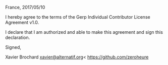 France, 2017/05/10

I hereby agree to the terms of the Gerp Individual Contributor License
Agreement v1.0.

I declare that I am authorized and able to make this agreement and sign this
declaration.

Signed,

Xavier Brochard xavier@alternatif.org< https://github.com/zeroheure
